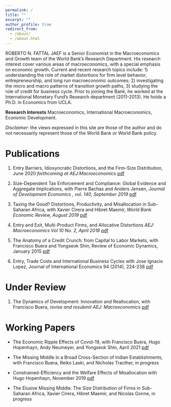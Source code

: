 ```yaml
---
permalink: /
title: ""
excerpt: ""
author_profile: true
redirect_from: 
  - /about/
  - /about.html
---
```


ROBERTO N. FATTAL JAEF is a Senior Economist in the Macroeconomics and Growth team of the World Bank’s Research Department. His research interest cover various areas of macroeconomics, with a special emphasis on economic growth. Current and recent research topics include: 1) understanding the role of market distortions for firm level behavior, entrepreneurship, and long run macroeconomic outcomes; 2) investigating the micro and macro patterns of transition growth paths, 3) studying the role of credit for business cycle. Prior to joining the Bank, he worked at the International Monetary Fund’s Research department (2011-2013). He holds a Ph.D. in Economics from UCLA.

 **Research Interests**  Macroeconomics, International Macroeconomics, Economic Development.
 
 _Disclaimer_: the views expressed in this site are those of the author and do not necessarily represent those of the World Bank or World Bank policy.

# Publications

1. Entry Barriers, Idiosyncratic Distortions, and the Firm-Size Distribution, June 2020 _forthcoming at AEJ:Macroeconomics_ 
[pdf](https://rfattaljaef.github.io/files/Draft_Barriers_Misalloc.pdf)

2. Size-Dependent Tax Enforcement and Compliance: Global Evidence and Aggregate Implications, with Pierre Bachas and Anders Jensen,  _Journal of Development Economics , vol. 140, September 2019_ 
[pdf](https://www.sciencedirect.com/science/article/abs/pii/S0304387818308447?via%3Dihub)

3. Taxing the Good? Distortions, Productivity, and Misallocation in Sub-Saharan Africa, with Xavier Cirera and Hibret Maemir, _World Bank Economic Review, August 2019_
[pdf](https://academic.oup.com/wber/article-abstract/34/1/75/5543189)

4. Entry and Exit, Multi-Product Firms, and Allocative Distortions  _AEJ: Macroeconomics Vol 10 No. 2, April 2018_ 
[pdf](https://www.dropbox.com/s/n4jidqig6iugkjx/AEJ_published_version.pdf?dl=0)

5. The Anatomy of a Credit Crunch: from Capital to Labor Markets, with Francisco Buera and Yongseok Shin, Review of Economic Dynamics, January 2015
[pdf](https://pages.wustl.edu/files/pages/imce/yshin/bfs.pdf)

6. Entry, Trade Costs and International Business Cycles with Jose Ignacio Lopez,  Journal of International Economics 94 (2014), 224-238
[pdf](https://www.dropbox.com/s/7avntiqo8igs2ph/JIE_final.pdf?dl=0)

# Under Review

1. The Dynamics of Development: Innovation and Reallocation, with Francisco Buera, _revise and resubmit AEJ: Macroeconomics_
[pdf](https://www.dropbox.com/s/50g7e2ilco1sf98/draft_January_2020.pdf?dl=0)


# Working Papers

* The Economic Ripple Effects of Covid-19, with Francisco Buera, Hugo Hopenhayn, Andy Neumeyer, and Yongseok Shin, April 2021
 [pdf](https://rfattaljaef.github.io/files/Ripples_April_2021.pdf)

* The Missing Middle in a Broad Cross-Section of Indian Establishments, with Francisco Buera, Reiko Laski, and Nicholas Tracther, in progress

* Constrained-Efficiency and the Welfare Effects of Misallocation with Hugo Hopenhayn, November 2019
 [pdf](https://www.dropbox.com/s/6yrutojvg68x26z/Constrained_Efficiency_Nov2019.pdf?dl=0)

* The Elusive Missing Middle: The Size Distribution of Firms in Sub-Saharan Africa, Xavier Cirera, Hibret Maemir, and Nicolas Gonne, in progress


